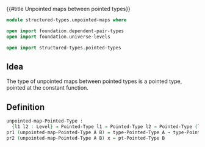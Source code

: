 {{#title  Unpointed maps between pointed types}}

```agda
module structured-types.unpointed-maps where

open import foundation.dependent-pair-types
open import foundation.universe-levels

open import structured-types.pointed-types
```

## Idea

The type of unpointed maps between pointed types is a pointed type, pointed at the constant function.

## Definition

```agda
unpointed-map-Pointed-Type :
  {l1 l2 : Level} → Pointed-Type l1 → Pointed-Type l2 → Pointed-Type (l1 ⊔ l2)
pr1 (unpointed-map-Pointed-Type A B) = type-Pointed-Type A → type-Pointed-Type B
pr2 (unpointed-map-Pointed-Type A B) x = pt-Pointed-Type B
```
